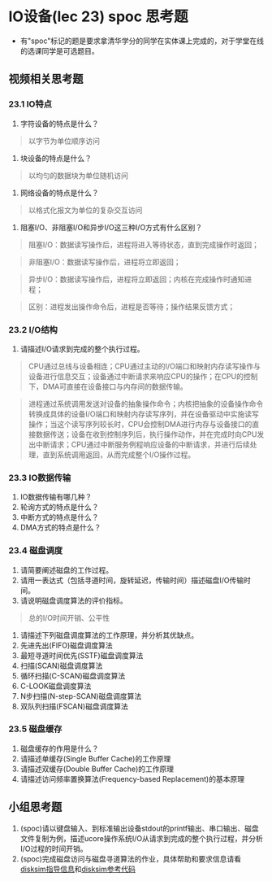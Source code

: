 # IO设备(lec 23) spoc 思考题

- 有"spoc"标记的题是要求拿清华学分的同学在实体课上完成的，对于学堂在线的选课同学是可选题目。
## 视频相关思考题

### 23.1 IO特点

 1. 字符设备的特点是什么？

 > 以字节为单位顺序访问

 1. 块设备的特点是什么？

 > 以均匀的数据块为单位随机访问

 1. 网络设备的特点是什么？

 > 以格式化报文为单位的复杂交互访问

 1. 阻塞I/O、非阻塞I/O和异步I/O这三种I/O方式有什么区别？

 > 阻塞I/O：数据读写操作后，进程将进入等待状态，直到完成操作时返回；

 > 非阻塞I/O：数据读写操作后，进程将立即返回；

 > 异步I/O：数据读写操作后，进程将立即返回；内核在完成操作时通知进程；

 > 区别：进程发出操作命令后，进程是否等待；操作结果反馈方式；

### 23.2 I/O结构

 1. 请描述I/O请求到完成的整个执行过程。

 > CPU通过总线与设备相连；CPU通过主动的I/O端口和映射内存读写操作与设备进行信息交互；设备通过中断请求来响应CPU的操作；在CPU的控制下，DMA可直接在设备接口与内存间的数据传输。

 > 进程通过系统调用发送对设备的抽象操作命令；内核把抽象的设备操作命令转换成具体的设备I/O端口和映射内存读写序列，并在设备驱动中实施读写操作；当这个读写序列较长时，CPU会控制DMA进行内存与设备接口的直接数据传送；设备在收到控制序列后，执行操作动作，并在完成时向CPU发出中断请求；CPU通过中断服务例程响应设备的中断请求，并进行后续处理，直到系统调用返回，从而完成整个I/O操作过程。

### 23.3 IO数据传输
 1. IO数据传输有哪几种？
 1. 轮询方式的特点是什么？
 1. 中断方式的特点是什么？
 1. DMA方式的特点是什么？

### 23.4 磁盘调度
 1. 请简要阐述磁盘的工作过程。
 1. 请用一表达式（包括寻道时间，旋转延迟，传输时间）描述磁盘I/O传输时间。
 1. 请说明磁盘调度算法的评价指标。

 > 总的I/O时间开销、公平性

 1. 请描述下列磁盘调度算法的工作原理，并分析其优缺点。
  1. 先进先出(FIFO)磁盘调度算法
  2. 最短寻道时间优先(SSTF)磁盘调度算法
  3. 扫描(SCAN)磁盘调度算法
  4. 循环扫描(C-SCAN)磁盘调度算法
  5. C-LOOK磁盘调度算法
  6. N步扫描(N-step-SCAN)磁盘调度算法
  7. 双队列扫描(FSCAN)磁盘调度算法

### 23.5 磁盘缓存
 1. 磁盘缓存的作用是什么？
 1. 请描述单缓存(Single Buffer Cache)的工作原理
 1. 请描述双缓存(Double Buffer Cache)的工作原理
 1. 请描述访问频率置换算法(Frequency-based Replacement)的基本原理

## 小组思考题
 1. (spoc)请以键盘输入、到标准输出设备stdout的printf输出、串口输出、磁盘文件复制为例，描述ucore操作系统I/O从请求到完成的整个执行过程，并分析I/O过程的时间开销。
 2. (spoc)完成磁盘访问与磁盘寻道算法的作业，具体帮助和要求信息请看[disksim指导信息](https://github.com/chyyuu/ucore_lab/blob/master/related_info/lab8/disksim-homework.md)和[disksim参考代码](https://github.com/chyyuu/ucore_lab/blob/master/related_info/lab8/disksim-homework.py)


